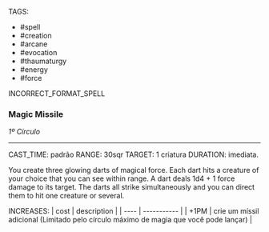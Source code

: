 TAGS:
- #spell
- #creation
- #arcane
- #evocation
- #thaumaturgy
- #energy
- #force

INCORRECT_FORMAT_SPELL
### Magic Missile
*1º Círculo*
___
CAST_TIME: padrão
RANGE: 30sqr
TARGET: 1 criatura
DURATION: imediata.

You create three glowing darts of magical force. Each dart hits a creature of your choice that you can see within range. A dart deals 1d4 + 1 force damage to its target. The darts all strike simultaneously and you can direct them to hit one creature or several.

INCREASES:
| cost | description |
| ---- | ----------- |
| +1PM | crie um míssil adicional (Limitado pelo círculo máximo de magia que você pode lançar) |
